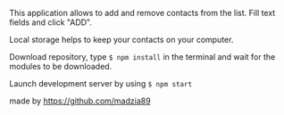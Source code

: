 This application allows to add and remove contacts from the list.
Fill text fields and click "ADD".

Local storage helps to keep your contacts on your computer.

Download repository, type ```$ npm install``` in the terminal and wait for the modules to be downloaded.

Launch development server by using ```$ npm start```

made by https://github.com/madzia89
